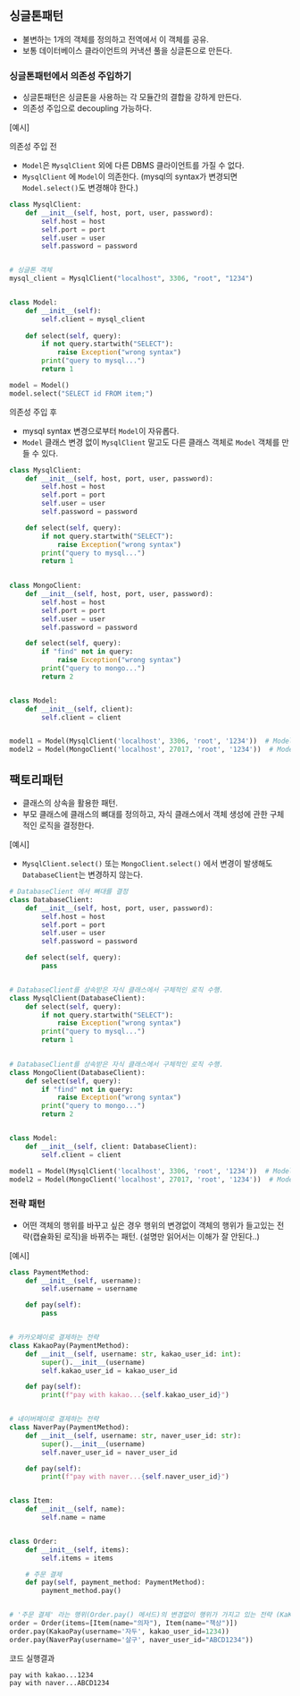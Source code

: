 ## 싱글톤패턴
* 불변하는 1개의 객체를 정의하고 전역에서 이 객체를 공유.
* 보통 데이터베이스 클라이언트의 커낵션 풀을 싱글톤으로 만든다.

### 싱글톤패턴에서 의존성 주입하기
* 싱글톤패턴은 싱글톤을 사용하는 각 모듈간의 결합을 강하게 만든다.
* 의존성 주입으로 decoupling 가능하다.


[예시]

의존성 주입 전 
* `Model`은 `MysqlClient` 외에 다른 DBMS 클라이언트를 가질 수 없다.
* `MysqlClient` 에 `Model`이 의존한다. (mysql의 syntax가 변경되면 `Model.select()`도 변경해야 한다.)
```python
class MysqlClient:
    def __init__(self, host, port, user, password):
        self.host = host
        self.port = port
        self.user = user
        self.password = password


# 싱글톤 객체
mysql_client = MysqlClient("localhost", 3306, "root", "1234")


class Model:
    def __init__(self):
        self.client = mysql_client
    
    def select(self, query):
        if not query.startwith("SELECT"):
            raise Exception("wrong syntax")
        print("query to mysql...")
        return 1

model = Model()
model.select("SELECT id FROM item;")
```

의존성 주입 후
* mysql syntax 변경으로부터 `Model`이 자유롭다.
* `Model` 클래스 변경 없이 `MysqlClient` 말고도 다른 클래스 객체로 `Model` 객체를 만들 수 있다.

```python
class MysqlClient:
    def __init__(self, host, port, user, password):
        self.host = host
        self.port = port
        self.user = user
        self.password = password

    def select(self, query):
        if not query.startwith("SELECT"):
            raise Exception("wrong syntax")
        print("query to mysql...")
        return 1

    
class MongoClient:
    def __init__(self, host, port, user, password):
        self.host = host
        self.port = port
        self.user = user
        self.password = password

    def select(self, query):
        if "find" not in query:
            raise Exception("wrong syntax")
        print("query to mongo...")
        return 2


class Model:
    def __init__(self, client):
        self.client = client


model1 = Model(MysqlClient('localhost', 3306, 'root', '1234'))  # Model 에 MysqlClient 객체 주입
model2 = Model(MongoClient('localhost', 27017, 'root', '1234'))  # Model 에 MongoClient 객체 주입
```

## 팩토리패턴
* 클래스의 상속을 활용한 패턴.
* 부모 클래스에 클래스의 뼈대를 정의하고, 자식 클래스에서 객체 생성에 관한 구체적인 로직을 결정한다.


[예시]
* `MysqlClient.select()` 또는 `MongoClient.select()` 에서 변경이 발생해도 `DatabaseClient`는 변경하지 않는다.
```python
# DatabaseClient 에서 뼈대를 결정
class DatabaseClient:
    def __init__(self, host, port, user, password):
        self.host = host
        self.port = port
        self.user = user
        self.password = password

    def select(self, query):
        pass


# DatabaseClient를 상속받은 자식 클래스에서 구체적인 로직 수행.
class MysqlClient(DatabaseClient):
    def select(self, query):
        if not query.startwith("SELECT"):
            raise Exception("wrong syntax")
        print("query to mysql...")
        return 1

    
# DatabaseClient를 상속받은 자식 클래스에서 구체적인 로직 수행.
class MongoClient(DatabaseClient):
    def select(self, query):
        if "find" not in query:
            raise Exception("wrong syntax")
        print("query to mongo...")
        return 2


class Model:
    def __init__(self, client: DatabaseClient):
        self.client = client

model1 = Model(MysqlClient('localhost', 3306, 'root', '1234'))  # Model 에 MysqlClient 객체 주입
model2 = Model(MongoClient('localhost', 27017, 'root', '1234'))  # Model 에 MongoClient 객체 주입
```

### 전략 패턴
* 어떤 객체의 행위를 바꾸고 싶은 경우 행위의 변경없이 객체의 행위가 들고있는 전략(캡슐화된 로직)을 바뀌주는 패턴. (설명만 읽어서는 이해가 잘 안된다..)

[예시]
```python
class PaymentMethod:
    def __init__(self, username):
        self.username = username

    def pay(self):
        pass


# 카카오페이로 결제하는 전략
class KakaoPay(PaymentMethod):
    def __init__(self, username: str, kakao_user_id: int):
        super().__init__(username)
        self.kakao_user_id = kakao_user_id

    def pay(self):
        print(f"pay with kakao...{self.kakao_user_id}")


# 네이버페이로 결제하는 전략
class NaverPay(PaymentMethod):
    def __init__(self, username: str, naver_user_id: str):
        super().__init__(username)
        self.naver_user_id = naver_user_id

    def pay(self):
        print(f"pay with naver...{self.naver_user_id}")


class Item:
    def __init__(self, name):
        self.name = name


class Order:
    def __init__(self, items):
        self.items = items

    # 주문 결제
    def pay(self, payment_method: PaymentMethod):
        payment_method.pay()


# '주문 결제' 라는 행위(Order.pay() 메서드)의 변경없이 행위가 가지고 있는 전략 (KaKaoPay, NaverPay) 을 바꿔줌.
order = Order(items=[Item(name="의자"), Item(name="책상")])
order.pay(KakaoPay(username='자두', kakao_user_id=1234))
order.pay(NaverPay(username='살구', naver_user_id="ABCD1234"))
```
코드 실행결과
```
pay with kakao...1234
pay with naver...ABCD1234
```


